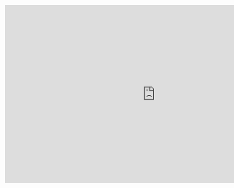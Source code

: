 <br>
<br>

<iframe src="https://docs.google.com/presentation/d/1vzQ87-nmO_-Cp8_ehhcBv_HF8UbYOJ4TRmiNTA2MBHw/embed?start=false&loop=false&delayms=10000" frameborder="0" width="960" height="569" allowfullscreen="true" mozallowfullscreen="true" webkitallowfullscreen="true" style="display: block;margin: auto;"></iframe>
